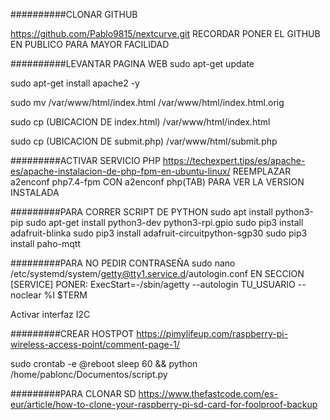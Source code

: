 ##########CLONAR GITHUB

https://github.com/Pablo9815/nextcurve.git
RECORDAR PONER EL GITHUB EN PUBLICO PARA MAYOR FACILIDAD

##########LEVANTAR PAGINA WEB
sudo apt-get update

sudo apt-get install apache2 -y

sudo mv /var/www/html/index.html /var/www/html/index.html.orig

sudo cp (UBICACION DE index.html) /var/www/html/index.html

sudo cp (UBICACION DE submit.php) /var/www/html/submit.php

#########ACTIVAR SERVICIO PHP
https://techexpert.tips/es/apache-es/apache-instalacion-de-php-fpm-en-ubuntu-linux/
REEMPLAZAR a2enconf php7.4-fpm CON a2enconf php(TAB) PARA VER LA VERSION INSTALADA

#########PARA CORRER SCRIPT DE PYTHON
sudo apt install python3-pip
sudo apt-get install python3-dev python3-rpi.gpio
sudo pip3 install adafruit-blinka
sudo pip3 install adafruit-circuitpython-sgp30
sudo pip3 install paho-mqtt

#########PARA NO PEDIR CONTRASEÑA
sudo nano /etc/systemd/system/getty@tty1.service.d/autologin.conf
EN SECCION [SERVICE] PONER:
ExecStart=-/sbin/agetty --autologin TU_USUARIO --noclear %I $TERM

Activar interfaz I2C

#########CREAR HOSTPOT
https://pimylifeup.com/raspberry-pi-wireless-access-point/comment-page-1/

sudo crontab -e
@reboot sleep 60 && python /home/pablonc/Documentos/script.py

#########PARA CLONAR SD
https://www.thefastcode.com/es-eur/article/how-to-clone-your-raspberry-pi-sd-card-for-foolproof-backup

